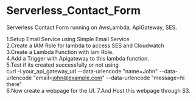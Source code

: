 # Serverless_Contact_Form
Serverless Contact Form running on AwsLambda, ApiGateway, SES.


1.Setup Email Service using Simple Email Service<br>
2.Create a IAM Role for lambda to access SES and Cloudwatch<br>
3.Create a Lambda Function with Iam Role.<br>
4.Add a Trigger with Apigateway to this lambda function.<br>
5.Test if its created successfully or not using <br>
  curl -i your_api_gateway_url --data-urlencode "name=John" --data-urlencode "email=john@example.com" --data-urlencode "message=hi there"<br>
6.Now create a webpage for the UI.
7.And Host this webpage through S3.
